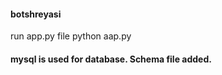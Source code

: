 #### botshreyasi

run app.py file
    python aap.py
    
    
#### mysql is used for database. Schema file added.
